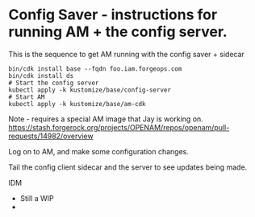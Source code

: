 # Config Saver - instructions for running AM + the config server.


This is the sequence to get AM running with the config saver + sidecar

```
bin/cdk install base --fqdn foo.iam.forgeops.com
bin/cdk install ds
# Start the config server
kubectl apply -k kustomize/base/config-server
# Start AM
kubectl apply -k kustomize/base/am-cdk

```

Note - requires a special AM image that Jay is working on.
https://stash.forgerock.org/projects/OPENAM/repos/openam/pull-requests/14982/overview



Log on to AM, and make some configuration changes.

Tail the config client sidecar and the server to see updates being made.

IDM
- Still a WIP
-
